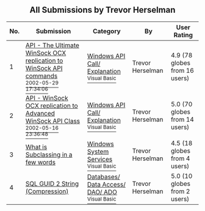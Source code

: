 ﻿<div align="center">

## All Submissions by Trevor Herselman

</div>

No.  | Submission | Category | By   | User Rating
---- | ---------- | -------- | ---- | -----------
1 | [API \- The Ultimate WinSock OCX replication to WinSock API commands<br /><sup>2002-05-29 17:34:06</sup>](https://github.com/Planet-Source-Code/trevor-herselman-api-the-ultimate-winsock-ocx-replication-to-winsock-api-commands__1-35239) | [Windows API Call/ Explanation<br /><sup>Visual Basic</sup>](../ByCategory/windows-api-call-explanation__1-39.md) | Trevor Herselman | 4.9 (78 globes from 16 users)
2 | [API \- WinSock OCX replication to Advanced WinSock API Class<br /><sup>2002-05-16 23:36:48</sup>](https://github.com/Planet-Source-Code/trevor-herselman-api-winsock-ocx-replication-to-advanced-winsock-api-class__1-34493) | [Windows API Call/ Explanation<br /><sup>Visual Basic</sup>](../ByCategory/windows-api-call-explanation__1-39.md) | Trevor Herselman | 5.0 (70 globes from 14 users)
3 | [What is Subclassing in a few words<br />](https://github.com/Planet-Source-Code/trevor-herselman-what-is-subclassing-in-a-few-words__1-34190) | [Windows System Services<br /><sup>Visual Basic</sup>](../ByCategory/windows-system-services__1-35.md) | Trevor Herselman | 4.5 (18 globes from 4 users)
4 | [SQL GUID 2 String \(Compression\)<br />](https://github.com/Planet-Source-Code/trevor-herselman-sql-guid-2-string-compression__1-33730) | [Databases/ Data Access/ DAO/ ADO<br /><sup>Visual Basic</sup>](../ByCategory/databases-data-access-dao-ado__1-6.md) | Trevor Herselman | 5.0 (10 globes from 2 users)
